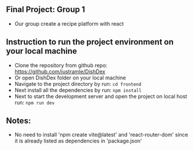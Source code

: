 ## Final Project: Group 1
- Our group create a recipe platform with react

## Instruction to run the project environment on your local machine
- Clone the repository from github repo: https://github.com/justramle/DishDex
- Or open DishDex folder on your local machine
- Navigate to the project directory by run:
 `cd frontend`
- Next install all the dependencies by run:
`npm install`
- Next to start the development server and open the project on local host run:
`npm run dev`

## Notes:
- No need to install 'npm create vite@latest' and 'react-router-dom' since it is already listed as dependencies in 'package.json'
